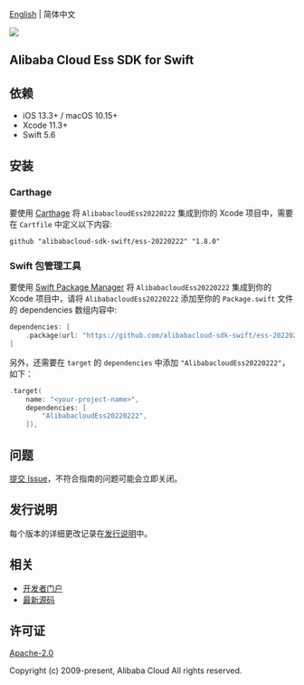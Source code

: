 [English](README.md) | 简体中文

![](https://aliyunsdk-pages.alicdn.com/icons/AlibabaCloud.svg)

## Alibaba Cloud Ess SDK for Swift

## 依赖

- iOS 13.3+ / macOS 10.15+
- Xcode 11.3+
- Swift 5.6

## 安装

### Carthage

要使用 [Carthage](https://github.com/Carthage/Carthage) 将 `AlibabacloudEss20220222` 集成到你的 Xcode 项目中，需要在 `Cartfile` 中定义以下内容:

```ogdl
github "alibabacloud-sdk-swift/ess-20220222" "1.8.0"
```

### Swift 包管理工具

要使用 [Swift Package Manager](https://swift.org/package-manager/) 将 `AlibabacloudEss20220222` 集成到你的 Xcode 项目中，请将 `AlibabacloudEss20220222` 添加至你的 `Package.swift` 文件的 dependencies 数组内容中:

```swift
dependencies: [
    .package(url: "https://github.com/alibabacloud-sdk-swift/ess-20220222.git", from: "1.8.0")
]
```

另外，还需要在 `target` 的 `dependencies` 中添加 `"AlibabacloudEss20220222"`，如下：

```swift
.target(
    name: "<your-project-name>",
    dependencies: [
        "AlibabacloudEss20220222",
    ]),
```

## 问题

[提交 Issue](https://github.com/alibabacloud-sdk-swift/ess-20220222/issues/new)，不符合指南的问题可能会立即关闭。

## 发行说明

每个版本的详细更改记录在[发行说明](./ChangeLog.txt)中。

## 相关

* [开发者门户](https://next.api.aliyun.com/home)
* [最新源码](https://github.com/alibabacloud-sdk-swift/ess-20220222)

## 许可证

[Apache-2.0](http://www.apache.org/licenses/LICENSE-2.0)

Copyright (c) 2009-present, Alibaba Cloud All rights reserved.
